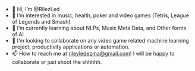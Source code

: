 - 👋 Hi, I’m @RilezLed
- 👀 I’m interested in music, health, poker and video games (Tetris, League of Legends and Smash)
- 🌱 I’m currently learning about NLPs, Music Meta Data, and Other forms of AI
- 💞️ I’m looking to collaborate on any video game related machine learning project, productivity applications or automation.
- 📫 How to reach me at rileyledezma@gmail.com! I will be happy to collaborate or just shoot the shhhhh.

<!---
RilezLed/RilezLed is a ✨ special ✨ repository because its `README.md` (this file) appears on your GitHub profile.
You can click the Preview link to take a look at your changes.
--->

